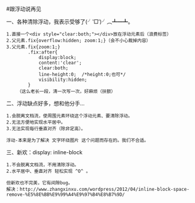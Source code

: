 #跟浮动说再见

一、各种清除浮动，我表示受够了(╯‵□′)╯︵┻━┻。

    1.直接一个<div style="clear:both;"></div>放在浮动元素后（浪费标签）
    2.父元素.fix{overflow:hidden; zoom:1;}（会不小心裁掉内容）
    3.父元素.fix{zoom:1;}
            .fix:after{
                display:block; 
                content:'clear'; 
                clear:both; 
                line-height:0;  /*height:0;也可*/
                visibility:hidden;
            }
        （这么老长一段，清一次写一次，好麻烦（扶额）

二、浮动缺点好多，想和他分手...

    1.会脱离文档流，使周围元素环绕这个浮动元素、要清除浮动。
    2.无法方便地实现水平居中。
    3.无法实现每行垂直对齐（除非定高）。

    浮动-本来是为了解决 文字环绕图片 这个问题而存在的。我们不合适。

三、新欢：display: inline-block
    
    1.不会脱离文档流，不用清除浮动。
    2.水平居中、垂直对齐 轻松实现 ^O^ 。

    但新欢也不完美，它有间隙bug。
    解决：http://www.zhangxinxu.com/wordpress/2012/04/inline-block-space-remove-%E5%8E%BB%E9%99%A4%E9%97%B4%E8%B7%9D/